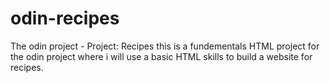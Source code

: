 # odin-recipes
The odin project - Project: Recipes
this is a fundementals HTML project for the odin project where i will 
use a basic HTML skills to build a website for recipes.